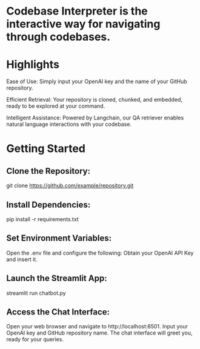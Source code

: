 # Codebase Interpreter is the interactive way for navigating through codebases.

# Highlights
Ease of Use: Simply input your OpenAI key and the name of your GitHub repository.

Efficient Retrieval: Your repository is cloned, chunked, and embedded, ready to be explored at your command.

Intelligent Assistance: Powered by Langchain, our QA retriever enables natural language interactions with your codebase.

# Getting Started

## Clone the Repository:
git clone https://github.com/example/repository.git

## Install Dependencies:
pip install -r requirements.txt

## Set Environment Variables:
Open the .env file and configure the following:
Obtain your OpenAI API Key and insert it.

## Launch the Streamlit App:
streamlit run chatbot.py

## Access the Chat Interface:
Open your web browser and navigate to http://localhost:8501. Input your OpenAI key and GitHub repository name. The chat interface will greet you, ready for your queries.
